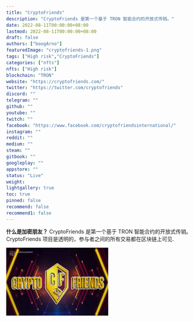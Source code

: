 ```yaml
---
title: "CryptoFriends"
description: "CryptoFriends 是第一个基于 TRON 智能合约的开放式传销。"
date: 2022-08-11T00:00:00+08:00
lastmod: 2022-08-11T00:00:00+08:00
draft: false
authors: ["boogArno"]
featuredImage: "cryptofriends-1.png"
tags: ["High risk","CryptoFriends"]
categories: ["nfts"]
nfts: ["High risk"]
blockchain: "TRON"
website: "https://cryptofriends.com/"
twitter: "https://twitter.com/cryptofriends"
discord: ""
telegram: ""
github: ""
youtube: ""
twitch: ""
facebook: "https://www.facebook.com/cryptofriendsinternational/"
instagram: ""
reddit: ""
medium: ""
steam: ""
gitbook: ""
googleplay: ""
appstore: ""
status: "Live"
weight: 
lightgallery: true
toc: true
pinned: false
recommend: false
recommend1: false
---
```

<p><strong>什么是加密朋友？</strong>&nbsp;CryptoFriends 是第一个基于 TRON 智能合约的开放式传销。 CryptoFriends 项目是透明的，参与者之间的所有交易都在区块链上可见.</p>

![download](download.jpg)
